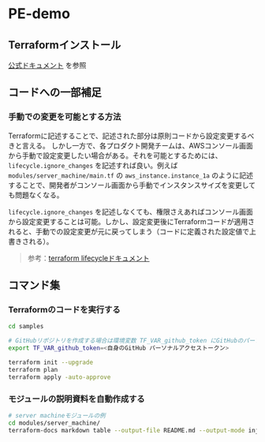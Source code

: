 # PE-demo

## Terraformインストール
[公式ドキュメント](https://developer.hashicorp.com/terraform/install?product_intent=terraform) を参照

## コードへの一部補足
### 手動での変更を可能とする方法
Terraformに記述することで、記述された部分は原則コードから設定変更するべきと言える。
しかし一方で、各プロダクト開発チームは、AWSコンソール画面から手動で設定変更したい場合がある。それを可能とするためには、`lifecycle.ignore_changes` を記述すれば良い。例えば `modules/server_machine/main.tf` の `aws_instance.instance_1a` のように記述することで、開発者がコンソール画面から手動でインスタンスサイズを変更しても問題なくなる。

`lifecycle.ignore_changes` を記述しなくても、権限さえあればコンソール画面から設定変更することは可能。しかし、設定変更後にTerraformコードが適用されると、手動での設定変更が元に戻ってしまう（コードに定義された設定値で上書きされる）。

> 参考：[terraform lifecycleドキュメント](https://developer.hashicorp.com/terraform/language/meta-arguments/lifecycle)

## コマンド集
### Terraformのコードを実行する
```bash
cd samples

# GitHubリポジトリを作成する場合は環境変数 TF_VAR_github_token にGitHubのパーソナルアクセストークンを設定しておく
export TF_VAR_github_token=<自身のGitHub パーソナルアクセストークン>

terraform init --upgrade
terraform plan
terraform apply -auto-approve
```

### モジュールの説明資料を自動作成する
```bash
# server machineモジュールの例
cd modules/server_machine/
terraform-docs markdown table --output-file README.md --output-mode inject ./
```

